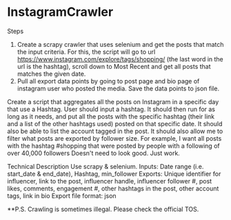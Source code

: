 # InstagramCrawler


Steps
1. Create a scrapy crawler that uses selenium and get the posts that match the input criteria. For this, the script will go to url https://www.instagram.com/explore/tags/shopping/ (the last word in the url is the hashtag), scroll down to Most Recent and get all posts that matches the given date.
2. Pull all export data points by going to post page and bio page of instagram user who posted the media. Save the data points to json file.

Create a script that aggregates all the posts on Instagram in a specific day that use a Hashtag. User should input a hashtag. It should then run for as long as it needs, and put all the posts with the specific hashtag (their link and a list of the other hashtags used) posted on that specific date. It should also be able to list the account tagged in the post. It should also allow me to filter what posts are exported by follower size. For example, I want all posts with the hashtag #shopping that were posted by people with a following of over 40,000 followers Doesn't need to look good. Just work.

Technical Description
Use scrapy & selenium.
Inputs: Date range (i.e. start_date & end_date), Hashtag, min_follower
Exports: Unique identifier for influencer, link to the post, influencer handle, influencer follower #, post likes, comments, engagement #, other hashtags in the post, other account tags, link in bio
Export file format: json


**P.S. Crawling is sometimes illegal. Please check the official TOS. 

